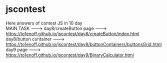 # jscontest
 Here answers of contest JS in 10 day                                                   
  MAIN TASK ---> day8/createButton page ---> https://to1enoff.github.io/jscontest/day8/createButton/index.html                                                
  day8/button container ---> https://to1enoff.github.io/jscontest/day8/buttonContainers/buttonsGrid.html
 day9 page ---> https://to1enoff.github.io/jscontest/day9/BinaryCalculator.html
 
